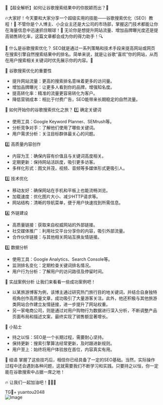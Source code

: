 🌟【超全解析】如何让谷歌搜索结果中的你脱颖而出？🌟

🔥大家好！今天要和大家分享一个超级实用的技能——谷歌搜索优化（SEO）教程！🚀 不管你是个人博主、小企业主还是大公司的市场部，掌握这门技术都能让你在海量信息中迅速抓住眼球！👀 无论你是想提升网站流量、增加品牌曝光度还是提高销售转化率，这篇文章都会成为你的得力助手！🔍

🌈 什么是谷歌搜索优化？
SEO就是通过一系列策略和技术手段来提高网站或网页在搜索引擎自然搜索结果中的排名。简单来说，就是让谷歌“喜欢”你的网站，从而在用户搜索相关关键词时优先展示你的内容。🎯

🌈 谷歌搜索优化的重要性
- 提升网站流量：更高的搜索排名意味着更多的访问量。
- 增加品牌曝光：让更多人看到你的品牌，增强知名度。
- 提高转化率：精准的流量更容易转化为客户。
- 降低营销成本：相比于付费广告，SEO能带来长期稳定的自然流量。

🌈 如何开始你的谷歌搜索优化之旅？
1️⃣ 确定关键词
- 使用工具：Google Keyword Planner、SEMrush等。
- 分析竞争对手：了解他们使用了哪些关键词。
- 用户需求分析：关注目标群体最关心的问题。

2️⃣ 高质量内容创作
- 内容为王：确保内容有价值且与关键词高度相关。
- 定期更新：保持网站活跃度，吸引更多访客。
- 多样化形式：图文并茂，视频、音频等多媒体形式更吸引人。

3️⃣ 技术优化
- 移动友好：确保网站在手机和平板上也能流畅浏览。
- 加载速度：优化图片大小、减少HTTP请求等。
- 网站结构：清晰的导航菜单，便于用户快速找到所需信息。

4️⃣ 外链建设
- 高质量链接：获取来自权威网站的外部链接。
- 社交媒体推广：利用社交平台分享你的内容，吸引外部流量。
- 合作伙伴链接：与其他相关网站互换友情链接。

5️⃣ 数据分析
- 使用工具：Google Analytics、Search Console等。
- 监测排名变化：定期检查关键词排名情况。
- 用户行为分析：了解用户的访问路径及停留时间。

🌈 实战案例分析
让我们来看看一些成功案例吧！
- 以某旅游博客为例，该博主通过研究热门旅行目的地关键词，并结合自身独特视角创作高质量文章，成功吸引了大量游客关注。此外，他还积极与其他旅游类网站合作建立友情链接，进一步提升了网站权重。
- 另一家电商公司，则是通过对用户购物行为数据进行深入分析，不断调整产品页面布局和描述文案，最终实现了销售额显著增长。

🌈 小贴士
- 持之以恒：SEO是一个长期过程，需要耐心坚持。
- 保持更新：搜索引擎算法经常更新，及时跟进新规则。
- 用户至上：始终将用户体验放在首位，内容真实有用。

🌈 结语
掌握了这些技巧后，相信你已经具备了一定的SEO基础。当然，实际操作过程中还会遇到各种问题，这就需要我们不断学习和实践。只要持之以恒，你一定能在谷歌搜索中占据一席之地！

🔥 让我们一起加油吧！💪💪💪

TG💪+ yuantou2048  
![Image](https://github.com/user-attachments/assets/42a5a4a5-fea9-4a1d-8aa0-73e57e430cca)